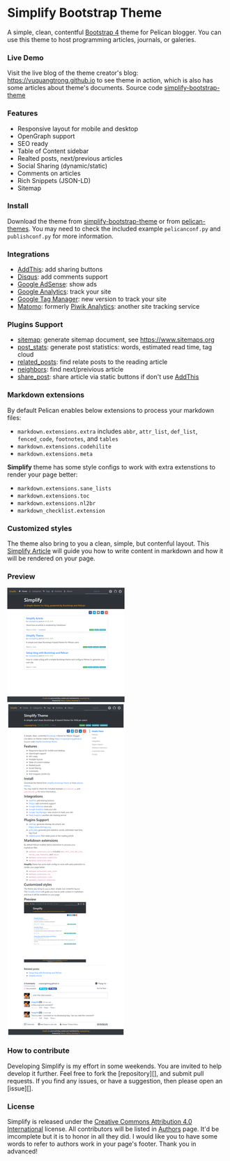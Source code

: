 # Simplify Bootstrap Theme
A simple, clean, contentful [Bootstrap 4](https://getbootstrap.com/docs/4.3/getting-started/introduction) theme for Pelican blogger.
You can use this theme to host programming articles, journals, or galeries.

### Live Demo

Visit the live blog of the theme creator's blog: <https://vuquangtrong.github.io> to see theme in action, which is also has some articles about theme's documents.
Source code [simplify-bootstrap-theme](https://github.com/vuquangtrong/simplify-bootstrap-theme)

### Features

- Responsive layout for mobile and desktop
- OpenGraph support
- SEO ready
- Table of Content sidebar
- Realted posts, next/previous articles
- Social Sharing (dynamic/static)
- Comments on articles
- Rich Snippets (JSON-LD)
- Sitemap

### Install

Download the theme from [simplify-bootstrap-theme](https://github.com/vuquangtrong/simplify-bootstrap-theme) or from [pelican-themes](https://github.com/getpelican/pelican-themes).
You may need to check the included example `pelicanconf.py` and `publishconf.py` for more information.

### Integrations

- [AddThis](http://www.addthis.com/): add sharing buttons
- [Disqus](https://disqus.com/): add comments support
- [Google AdSense](https://www.google.com.br/adsense/start/): show ads
- [Google Analytics](https://www.google.com/analytics/web/): track your site
- [Google Tag Manager](https://www.google.com/tagmanager/): new version to track your site
- [Matomo](https://matomo.org): formerly [Piwik Analytics](http://piwik.org/): another site tracking service

### Plugins Support

- [sitemap](https://github.com/getpelican/pelican-plugins/tree/master/sitemap): generate sitemap document, see <https://www.sitemaps.org>
- [post_stats](https://github.com/getpelican/pelican-plugins/tree/master/post_stats): generate post statistics: words, estimated read time, tag cloud
- [related_posts](https://github.com/getpelican/pelican-plugins/tree/master/related_posts): find relate posts to the reading article
- [neighbors](https://github.com/getpelican/pelican-plugins/tree/master/neighbors): find next/preivious article
- [share_post](https://github.com/getpelican/pelican-plugins/tree/master/share_post): share article via static buttons if don't use [AddThis](http://www.addthis.com/)

### Markdown extensions

By default Pelican enables below extensions to process your markdown files:

- `markdown.extensions.extra` includes `abbr`, `attr_list`, `def_list`, `fenced_code`, `footnotes`, and `tables`
- `markdown.extensions.codehilite`
- `markdown.extensions.meta` 

**Simplify** theme has some style configs to work with extra extenstions to render your page better:

- `markdown.extensions.sane_lists`
- `markdown.extensions.toc`
- `markdown.extensions.nl2br`
- `markdown_checklist.extension`

### Customized styles

The theme also bring to you a clean, simple, but contenful layout.
This [Simplify Article](https://vuquangtrong.github.io/blog/simplify-article.html) will guide you how to write content in markdown and how it will be rendered on your page.

### Preview

![screenshot](screenshot.png)

### How to contribute

Developing Simplify is my effort in some weekends. You are invited to help develop it further.
Feel free to fork the [repository][], and submit pull requests.
If you find any issues, or have a suggestion, then please open an [issue][].

### License

Simplify is released under the [Creative Commons Attribution 4.0 International](https://spdx.org/licenses/CC-BY-4.0.html) license.
All contributors will be listed in [Authors](AUTHORS.md) page. It'd be imcomplete but it is to honor in all they did.
I would like you to have some words to refer to authors work in your page's footer. Thank you in advanced! 

